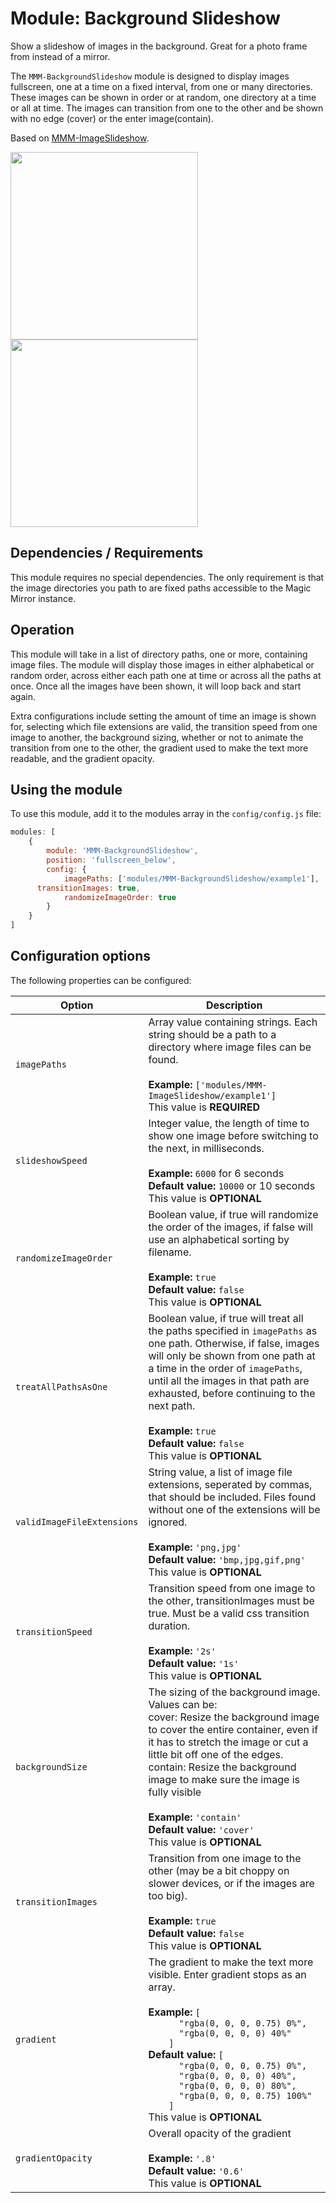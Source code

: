 # Module: Background Slideshow
Show a slideshow of images in the background.  Great for a photo frame from instead of a mirror.

The `MMM-BackgroundSlideshow` module is designed to display images fullscreen, one at a time on a fixed interval, from one or many directories.  These images can be shown in order or at random, one directory at a time or all at time. The images can transition from one to the other and be shown with no edge (cover) or the enter image(contain).

Based on <a href="MMM-ImageSlideshow">MMM-ImageSlideshow</a>.

<img src="https://github.com/darickc/MMM-BackgroundSlideshow/blob/master/screenshots/landscape.jpg" style="width: 300px;" />
<img src="https://github.com/darickc/MMM-BackgroundSlideshow/blob/master/screenshots/portait.jpg" style="width: 300px;" />

## Dependencies / Requirements

This module requires no special dependencies. The only requirement is that the image directories you path to are fixed paths accessible to the Magic Mirror instance.

## Operation

This module will take in a list of directory paths, one or more, containing image files. The module will display those images in either alphabetical or random order, across either each path one at time or across all the paths at once. Once all the images have been shown, it will loop back and start again.

Extra configurations include setting the amount of time an image is shown for, selecting which file extensions are valid, the transition speed from one image to another, the background sizing, whether or not to animate the transition from one to the other, the gradient used to make the text more readable, and the gradient opacity.


## Using the module

To use this module, add it to the modules array in the `config/config.js` file:
````javascript
modules: [
	{
		module: 'MMM-BackgroundSlideshow',
		position: 'fullscreen_below',
		config: {
			imagePaths: ['modules/MMM-BackgroundSlideshow/example1'],
      transitionImages: true,
			randomizeImageOrder: true
		}
	}	
]
````

## Configuration options

The following properties can be configured:

<table width="100%">
	<!-- why, markdown... -->
	<thead>
		<tr>
			<th>Option</th>
			<th width="100%">Description</th>
		</tr>
	<thead>
	<tbody>	
		<tr>
			<td><code>imagePaths</code></td>
			<td>Array value containing strings. Each string should be a path to a directory where image files can be found.<br>
				<br><b>Example:</b> <code>['modules/MMM-ImageSlideshow/example1']</code>
				<br>This value is <b>REQUIRED</b>
			</td>
		</tr>		
		<tr>
			<td><code>slideshowSpeed</code></td>
			<td>Integer value, the length of time to show one image before switching to the next, in milliseconds.<br>
				<br><b>Example:</b> <code>6000</code> for 6 seconds
				<br><b>Default value:</b> <code>10000</code> or 10 seconds
				<br>This value is <b>OPTIONAL</b>
			</td>
		</tr>      
		<tr>
			<td><code>randomizeImageOrder</code></td>
			<td>Boolean value, if true will randomize the order of the images, if false will use an alphabetical sorting by filename.<br>
				<br><b>Example:</b> <code>true</code>
				<br><b>Default value:</b> <code>false</code>
				<br>This value is <b>OPTIONAL</b>
			</td>
		</tr>   
        <tr>
			<td><code>treatAllPathsAsOne</code></td>
			<td>Boolean value, if true will treat all the paths specified in <code>imagePaths</code> as one path. Otherwise, if false, images will only be shown from one path at a time in the order of <code>imagePaths</code>, until all the images in that path are exhausted, before continuing to the next path.<br>
				<br><b>Example:</b> <code>true</code>
				<br><b>Default value:</b> <code>false</code>
				<br>This value is <b>OPTIONAL</b>
			</td>
		</tr>
        <tr>
			<td><code>validImageFileExtensions</code></td>
			<td>String value, a list of image file extensions, seperated by commas, that should be included. Files found without one of the extensions will be ignored.<br>
				<br><b>Example:</b> <code>'png,jpg'</code>
				<br><b>Default value:</b> <code>'bmp,jpg,gif,png'</code>
				<br>This value is <b>OPTIONAL</b>
			</td>
		</tr>    
    <tr>
			<td><code>transitionSpeed</code></td>
			<td>Transition speed from one image to the other, transitionImages must be true. Must be a valid css transition duration.<br>
				<br><b>Example:</b> <code>'2s'</code>
				<br><b>Default value:</b> <code>'1s'</code>
				<br>This value is <b>OPTIONAL</b>
			</td>
		</tr>    
    <tr>
			<td><code>backgroundSize</code></td>
			<td>The sizing of the background image. Values can be:<br>
        cover: Resize the background image to cover the entire container, even if it has to stretch the image or cut a little bit off one of the edges.<br>
        contain: Resize the background image to make sure the image is fully visible<br>
				<br><b>Example:</b> <code>'contain'</code>
				<br><b>Default value:</b> <code>'cover'</code>
				<br>This value is <b>OPTIONAL</b>
			</td>
		</tr>    
    <tr>
			<td><code>transitionImages</code></td>
			<td>Transition from one image to the other (may be a bit choppy on slower devices, or if the images are too big).<br>
				<br><b>Example:</b> <code>true</code>
				<br><b>Default value:</b> <code>false</code>
				<br>This value is <b>OPTIONAL</b>
			</td>
		</tr>    
    <tr>
			<td><code>gradient</code></td>
			<td>The gradient to make the text more visible.  Enter gradient stops as an array.<br>
				<br><b>Example:</b> <code>[
      "rgba(0, 0, 0, 0.75) 0%",
      "rgba(0, 0, 0, 0) 40%"
    ]</code>
				<br><b>Default value:</b> <code>[
      "rgba(0, 0, 0, 0.75) 0%",
      "rgba(0, 0, 0, 0) 40%",
      "rgba(0, 0, 0, 0) 80%",
      "rgba(0, 0, 0, 0.75) 100%"
    ]</code>
				<br>This value is <b>OPTIONAL</b>
			</td>
		</tr>    
    <tr>
			<td><code>gradientOpacity</code></td>
			<td>Overall opacity of the gradient<br>
				<br><b>Example:</b> <code>'.8'</code>
				<br><b>Default value:</b> <code>'0.6'</code>
				<br>This value is <b>OPTIONAL</b>
			</td>
		</tr>    
    </tbody>
</table>
